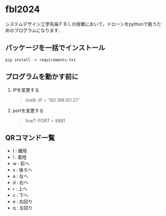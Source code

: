 # fbl2024

システムデザイン工学先端ＦＢＬの授業において，ドローンをpythonで扱うためのプログラムになります．

## パッケージを一括でインストール
```
pip install -r requirements.txt
```

## プログラムを動かす前に
1. IPを変更する
   > line6: IP = '192.168.101.27'
3. portを変更する
   > line7: PORT = 8881

## QRコマンド一覧
- t : 離陸
- l : 着陸
- w : 前へ
- s : 後ろへ
- a : 左へ
- d : 右へ
- r : 上へ
- c : 下へ
- e : 右回り
- q : 左回り
